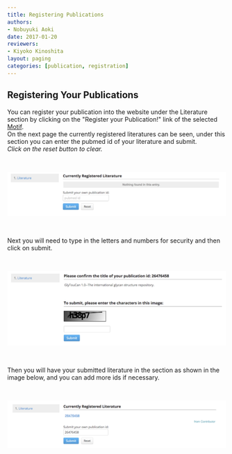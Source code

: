 ```yaml
---
title: Registering Publications
authors:
- Nobuyuki Aoki
date: 2017-01-20
reviewers:
- Kiyoko Kinoshita
layout: paging
categories: [publication, registration]
---
```


Registering Your Publications
------------
You can register your publication into the website under the Literature section by clicking on the "Register your Publication!" link of the selected [Motif](/manual/browse-motif.md).  
On the next page the currently registered literatures can be seen, under this section you can enter the pubmed id of your literature and submit.  
*Click on the reset button to clear.*  

<br>

![Glytoucan Literature Section](/images/manual/literature-registration.png)

<br>

Next you will need to type in the letters and numbers for security and then click on submit.  

<br>

![Glytoucan Literature Section](/images/manual/literature-confirmation.png)

<br>

Then you will have your submitted literature in the section as shown in the image below, and you can add more ids if necessary.

<br>

![Glytoucan Literature Section](/images/manual/literature-submitted.png)
